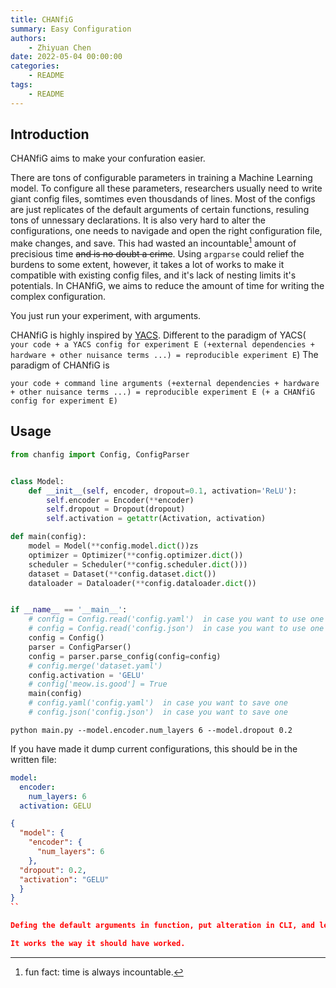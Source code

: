 ```yaml
---
title: CHANfiG
summary: Easy Configuration
authors:
    - Zhiyuan Chen
date: 2022-05-04 00:00:00
categories:
    - README
tags:
    - README
---
```


## Introduction

CHANfiG aims to make your confuration easier.

There are tons of configurable parameters in training a Machine Learning model.
To configure all these parameters, researchers usually need to write giant config files, somtimes even thousdands of lines.
Most of the configs are just replicates of the default arguments of certain functions, resuling tons of unnessary declarations.
It is also very hard to alter the configurations, one needs to navigade and open the right configuration file, make changes, and save.
This had wasted an incountable[^incountable] amount of precisious time ~~and is no doubt a crime~~.
Using `argparse` could relief the burdens to some extent, however, it takes a lot of works to make it compatible with existing config files, and it's lack of nesting limits it's potentials.
In CHANfiG, we aims to reduce the amount of time for writing the complex configuration.

You just run your experiment, with arguments.

[^incountable]: fun fact: time is always incountable.

CHANfiG is highly inspired by [YACS](https://github.com/rbgirshick/yacs). 
Different to the paradigm of YACS(
`your code + a YACS config for experiment E (+external dependencies + hardware + other nuisance terms ...) = reproducible experiment E`)
The paradigm of CHANfiG is

`your code + command line arguments (+external dependencies + hardware + other nuisance terms ...) = reproducible experiment E (+ a CHANfiG config for experiment E)`

## Usage

```python
from chanfig import Config, ConfigParser


class Model:
    def __init__(self, encoder, dropout=0.1, activation='ReLU'):
        self.encoder = Encoder(**encoder)
        self.dropout = Dropout(dropout)
        self.activation = getattr(Activation, activation)

def main(config):
    model = Model(**config.model.dict())zs
    optimizer = Optimizer(**config.optimizer.dict())
    scheduler = Scheduler(**config.scheduler.dict()))
    dataset = Dataset(**config.dataset.dict())
    dataloader = Dataloader(**config.dataloader.dict())


if __name__ == '__main__':
    # config = Config.read('config.yaml')  in case you want to use one
    # config = Config.read('config.json')  in case you want to use one
    config = Config()
    parser = ConfigParser()
    config = parser.parse_config(config=config)
    # config.merge('dataset.yaml')
    config.activation = 'GELU'
    # config['meow.is.good'] = True
    main(config)
    # config.yaml('config.yaml')  in case you want to save one
    # config.json('config.json')  in case you want to save one
```

```shell
python main.py --model.encoder.num_layers 6 --model.dropout 0.2
```

If you have made it dump current configurations, this should be in the written file:

```yaml
model:                                                                                                                                dropout: 0.2
  encoder:
    num_layers: 6
  activation: GELU
```

```json
{
  "model": {
    "encoder": {
      "num_layers": 6
    },
  "dropout": 0.2,
  "activation": "GELU"
  }
}
``

Defing the default arguments in function, put alteration in CLI, and leave the rest to CHANfiG.

It works the way it should have worked.
